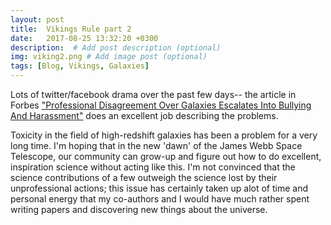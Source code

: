 ```yaml
---
layout: post
title:  Vikings Rule part 2
date:   2017-08-25 13:32:20 +0300
description:  # Add post description (optional)
img: viking2.png # Add image post (optional)
tags: [Blog, Vikings, Galaxies]
---
```

Lots of twitter/facebook drama over the past few days-- the article in
Forbes ["Professional Disagreement Over Galaxies Escalates Into Bullying And Harassment"](https://www.forbes.com/sites/startswithabang/2017/11/10/professional-disagreement-over-galaxies-escalates-into-bullying-and-harassment/#4fc23b1370fa) does
an excellent job describing the problems.    

Toxicity in the field of high-redshift galaxies has been a problem for a very long time.   I'm hoping that in
the new 'dawn' of the James Webb Space Telescope,  our community can grow-up and figure out how to do excellent, inspiration science without acting like this.   I'm not convinced that the science contributions of a few outweigh the science lost by their unprofessional actions;   this issue has certainly taken up alot of time and personal energy that my co-authors and I would have much rather spent writing papers and discovering new things about the universe. 


